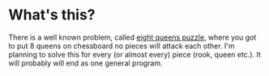 # What's this?

There is a well known problem, called [eight queens puzzle](https://en.wikipedia.org/wiki/Eight_queens_puzzle), where you got to put 8 queens on chessboard no pieces will attack each other. I'm planning to solve this for every (or almost every) piece (rook, queen etc.). It will probably will end as one general program.
